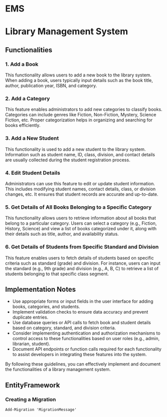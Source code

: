 # EMS

# Library Management System

## Functionalities

### 1. Add a Book

This functionality allows users to add a new book to the library system. When adding a book, users typically input details such as the book title, author, publication year, ISBN, and category.

### 2. Add a Category

This feature enables administrators to add new categories to classify books. Categories can include genres like Fiction, Non-Fiction, Mystery, Science Fiction, etc. Proper categorization helps in organizing and searching for books efficiently.

### 3. Add a New Student

This functionality is used to add a new student to the library system. Information such as student name, ID, class, division, and contact details are usually collected during the student registration process.

### 4. Edit Student Details

Administrators can use this feature to edit or update student information. This includes modifying student names, contact details, class, or division changes, etc. It ensures that student records are accurate and up-to-date.

### 5. Get Details of All Books Belonging to a Specific Category

This functionality allows users to retrieve information about all books that belong to a particular category. Users can select a category (e.g., Fiction, History, Science) and view a list of books categorized under it, along with their details such as title, author, and availability status.

### 6. Get Details of Students from Specific Standard and Division

This feature enables users to fetch details of students based on specific criteria such as standard (grade) and division. For instance, users can input the standard (e.g., 9th grade) and division (e.g., A, B, C) to retrieve a list of students belonging to that specific class segment.

## Implementation Notes

- Use appropriate forms or input fields in the user interface for adding books, categories, and students.
- Implement validation checks to ensure data accuracy and prevent duplicate entries.
- Use database queries or API calls to fetch book and student details based on category, standard, and division criteria.
- Consider implementing authentication and authorization mechanisms to control access to these functionalities based on user roles (e.g., admin, librarian, student).
- Document API endpoints or function calls required for each functionality to assist developers in integrating these features into the system.

By following these guidelines, you can effectively implement and document the functionalities of a library management system.

## EntityFramework

### Creating a Migration

```shell
Add-Migration 'MigrationMessage'
